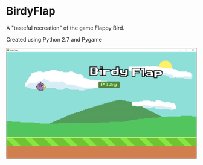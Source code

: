 # BirdyFlap
A "tasteful recreation" of the game Flappy Bird.

Created using Python 2.7 and Pygame

![Titlescreen screenshot](/screenshots/titlescreen.png?raw=true "Title Screen")
